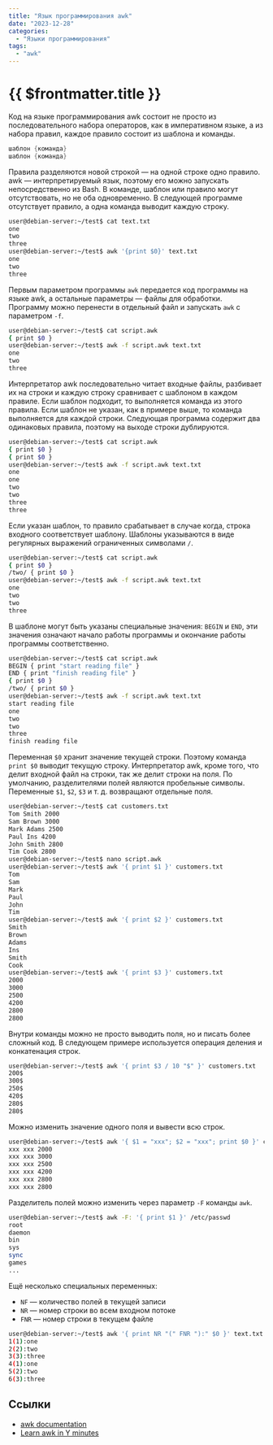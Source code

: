 ```yaml
---
title: "Язык программирования awk"
date: "2023-12-28"
categories:
  - "Языки программирования"
tags:
  - "awk"
---
```


# {{ $frontmatter.title }}

Код на языке программирования awk состоит не просто из последовательного набора операторов, как в императивном языке, а из набора правил, каждое правило состоит из шаблона и команды.

```awk
шаблон {команда}
шаблон {команда}
```

Правила разделяются новой строкой — на одной строке одно правило. awk — интерпретируемый язык, поэтому его можно запускать непосредственно из Bash. В команде, шаблон или правило могут отсутствовать, но не оба одновременно. В следующей программе отсутствует правило, а одна команда выводит каждую строку.

```bash
user@debian-server:~/test$ cat text.txt 
one
two
three
user@debian-server:~/test$ awk '{print $0}' text.txt 
one
two
three
```

Первым параметром программы `awk` передается код программы на языке awk, а остальные параметры — файлы для обработки. Программу можно перенести в отдельный файл и запускать `awk` с параметром `-f`.

```bash
user@debian-server:~/test$ cat script.awk 
{ print $0 }
user@debian-server:~/test$ awk -f script.awk text.txt 
one
two
three
```

Интерпретатор awk последовательно читает входные файлы, разбивает их на строки и каждую строку сравнивает с шаблоном в каждом правиле. Если шаблон подходит, то выполняется команда из этого правила. Если шаблон не указан, как в примере выше, то команда выполняется для каждой строки. Следующая программа содержит два одинаковых правила, поэтому на выходе строки дублируются.

```bash
user@debian-server:~/test$ cat script.awk 
{ print $0 }
{ print $0 }
user@debian-server:~/test$ awk -f script.awk text.txt 
one
one
two
two
three
three
```

Если указан шаблон, то правило срабатывает в случае когда, строка входного соответствует шаблону. Шаблоны указываются в виде регулярных выражений ограниченных символами `/`.

```bash
user@debian-server:~/test$ cat script.awk 
{ print $0 }
/two/ { print $0 }
user@debian-server:~/test$ awk -f script.awk text.txt 
one
two
two
three
```

В шаблоне могут быть указаны специальные значения: `BEGIN` и `END`, эти значения означают начало работы программы и окончание работы программы соответственно.

```bash
user@debian-server:~/test$ cat script.awk 
BEGIN { print "start reading file" }
END { print "finish reading file" }
{ print $0 }
/two/ { print $0 }
user@debian-server:~/test$ awk -f script.awk text.txt
start reading file
one
two
two
three
finish reading file
```

Переменная `$0` хранит значение текущей строки. Поэтому команда `print $0` выводит текущую строку. Интерпретатор awk, кроме того, что делит входной файл на строки, так же делит строки на поля. По умолчанию, разделителями полей являются пробельные символы. Переменные `$1`, `$2`, `$3` и т. д. возвращают отдельные поля.

```bash
user@debian-server:~/test$ cat customers.txt 
Tom Smith 2000
Sam Brown 3000
Mark Adams 2500
Paul Ins 4200
John Smith 2800
Tim Cook 2800
user@debian-server:~/test$ nano script.awk 
user@debian-server:~/test$ awk '{ print $1 }' customers.txt 
Tom
Sam
Mark
Paul
John
Tim
user@debian-server:~/test$ awk '{ print $2 }' customers.txt 
Smith
Brown
Adams
Ins
Smith
Cook
user@debian-server:~/test$ awk '{ print $3 }' customers.txt 
2000
3000
2500
4200
2800
2800
```

Внутри команды можно не просто выводить поля, но и писать более сложный код. В следующем примере используется операция деления и конкатенация строк.

```bash
user@debian-server:~/test$ awk '{ print $3 / 10 "$" }' customers.txt 
200$
300$
250$
420$
280$
280$
```

Можно изменить значение одного поля и вывести всю строк.

```bash
user@debian-server:~/test$ awk '{ $1 = "xxx"; $2 = "xxx"; print $0 }' customers.txt 
xxx xxx 2000
xxx xxx 3000
xxx xxx 2500
xxx xxx 4200
xxx xxx 2800
xxx xxx 2800
```

Разделитель полей можно изменить через параметр `-F` команды `awk`.

```bash
user@debian-server:~/test$ awk -F: '{ print $1 }' /etc/passwd 
root
daemon
bin
sys
sync
games
...
```

Ещё несколько специальных переменных:

* `NF` — количество полей в текущей записи
* `NR` — номер строки во всем входном потоке
* `FNR` — номер строки в текущем файле

```bash
user@debian-server:~/test$ awk '{ print NR "(" FNR "):" $0 }' text.txt text.txt 
1(1):one
2(2):two
3(3):three
4(1):one
5(2):two
6(3):three
```

## Ссылки

* [awk documentation](https://www.gnu.org/software/gawk/manual/gawk.html)
* [Learn awk in Y minutes](https://learnxinyminutes.com/docs/awk/)
